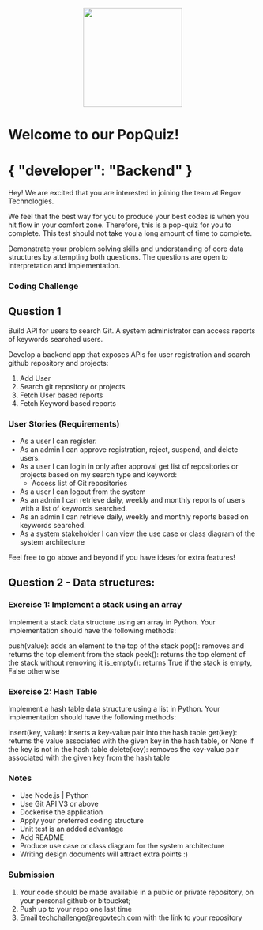 <p align="center"> 
    <img src="https://regov-store.s3.ap-southeast-1.amazonaws.com/REGOV+Logo_CMYK.png" width="200" >
</p>

# Welcome to our PopQuiz!
# { "developer": "Backend" }

Hey! We are excited that you are interested in joining the team at Regov Technologies.

We feel that the best way for you to produce your best codes is when you hit flow in your comfort zone. Therefore, this is a pop-quiz for you to complete. This test should not take you a long amount of time to complete.

Demonstrate your problem solving skills and understanding of core data structures by attempting both questions. The questions are open to interpretation and implementation.

### Coding Challenge

## Question 1
Build API for users to search Git. A system administrator can access reports of keywords searched users.

Develop a backend app that exposes APIs for user registration and search github repository and projects:

1. Add User
2. Search git repository or projects
3. Fetch User based reports 
4. Fetch Keyword based reports

### User Stories (Requirements)

- As a user I can register.
- As an admin I can approve registration, reject, suspend, and delete users.
- As a user I can login in only after approval get list of repositories or projects based on my search type and keyword:
  - Access list of Git repositories
- As a user I can logout from the system
- As an admin I can retrieve daily, weekly and monthly reports of users with a list of keywords searched.
- As an admin I can retrieve daily, weekly and monthly reports based on keywords searched.
- As a system stakeholder I can view the use case or class diagram of the system architecture

Feel free to go above and beyond if you have ideas for extra features!

## Question 2 - Data structures:

### Exercise 1: Implement a stack using an array

Implement a stack data structure using an array in Python. Your implementation should have the following methods:

push(value): adds an element to the top of the stack
pop(): removes and returns the top element from the stack
peek(): returns the top element of the stack without removing it
is_empty(): returns True if the stack is empty, False otherwise


### Exercise 2: Hash Table

Implement a hash table data structure using a list in Python. Your implementation should have the following methods:

insert(key, value): inserts a key-value pair into the hash table
get(key): returns the value associated with the given key in the hash table, or None if the key is not in the hash table
delete(key): removes the key-value pair associated with the given key from the hash table


### Notes

- Use Node.js | Python
- Use Git API V3 or above
- Dockerise the application
- Apply your preferred coding structure
- Unit test is an added advantage
- Add README
- Produce use case or class diagram for the system architecture 
- Writing design documents will attract extra points :)

### Submission

1. Your code should be made available in a public or private repository, on your personal github or bitbucket;
2. Push up to your repo one last time
3. Email techchallenge@regovtech.com with the link to your repository


